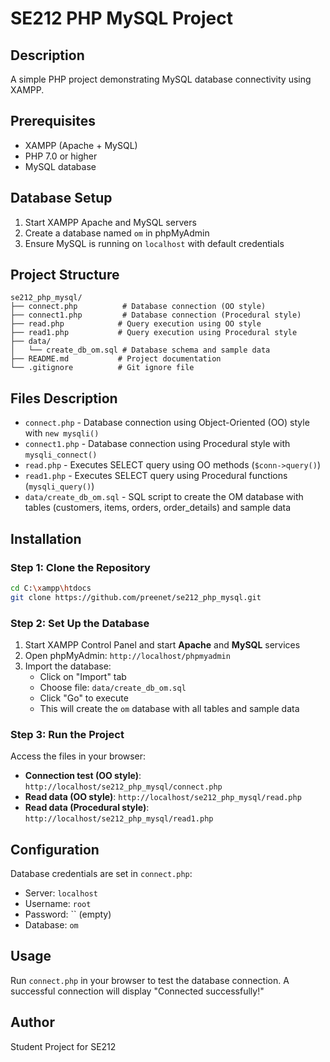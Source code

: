 # SE212 PHP MySQL Project

## Description
A simple PHP project demonstrating MySQL database connectivity using XAMPP.

## Prerequisites
- XAMPP (Apache + MySQL)
- PHP 7.0 or higher
- MySQL database

## Database Setup
1. Start XAMPP Apache and MySQL servers
2. Create a database named `om` in phpMyAdmin
3. Ensure MySQL is running on `localhost` with default credentials

## Project Structure
```
se212_php_mysql/
├── connect.php          # Database connection (OO style)
├── connect1.php         # Database connection (Procedural style)
├── read.php            # Query execution using OO style
├── read1.php           # Query execution using Procedural style
├── data/
│   └── create_db_om.sql # Database schema and sample data
├── README.md           # Project documentation
└── .gitignore          # Git ignore file
```

## Files Description
- `connect.php` - Database connection using Object-Oriented (OO) style with `new mysqli()`
- `connect1.php` - Database connection using Procedural style with `mysqli_connect()`
- `read.php` - Executes SELECT query using OO methods (`$conn->query()`)
- `read1.php` - Executes SELECT query using Procedural functions (`mysqli_query()`)
- `data/create_db_om.sql` - SQL script to create the OM database with tables (customers, items, orders, order_details) and sample data

## Installation

### Step 1: Clone the Repository
```bash
cd C:\xampp\htdocs
git clone https://github.com/preenet/se212_php_mysql.git
```

### Step 2: Set Up the Database
1. Start XAMPP Control Panel and start **Apache** and **MySQL** services
2. Open phpMyAdmin: `http://localhost/phpmyadmin`
3. Import the database:
   - Click on "Import" tab
   - Choose file: `data/create_db_om.sql`
   - Click "Go" to execute
   - This will create the `om` database with all tables and sample data

### Step 3: Run the Project
Access the files in your browser:
- **Connection test (OO style)**: `http://localhost/se212_php_mysql/connect.php`
- **Read data (OO style)**: `http://localhost/se212_php_mysql/read.php`
- **Read data (Procedural style)**: `http://localhost/se212_php_mysql/read1.php`

## Configuration
Database credentials are set in `connect.php`:
- Server: `localhost`
- Username: `root`
- Password: `` (empty)
- Database: `om`

## Usage
Run `connect.php` in your browser to test the database connection. A successful connection will display "Connected successfully!"

## Author
Student Project for SE212
